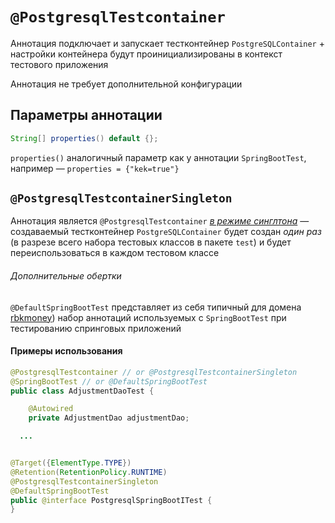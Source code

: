 # `@PostgresqlTestcontainer`

Аннотация подключает и запускает тестконтейнер `PostgreSQLContainer` + настройки
контейнера будут проинициализированы в контекст тестового приложения

Аннотация не требует дополнительной конфигурации

## Параметры аннотации

```java
String[] properties() default {};
```

`properties()` аналогичный параметр как у аннотации `SpringBootTest`, например — `properties = {"kek=true"}`

## `@PostgresqlTestcontainerSingleton`

Аннотация является `@PostgresqlTestcontainer` [*в режиме синглтона*](https://ru.wikipedia.org/wiki/Одиночка_(шаблон_проектирования)) — создаваемый тестконтейнер `PostgreSQLContainer` будет создан *один раз* (в разрезе всего набора тестовых классов в пакете `test`) и будет переиспользоваться в каждом тестовом классе

###### Дополнительные обертки

`@DefaultSpringBootTest` представляет из себя типичный для домена [rbkmoney](https://github.com/rbkmoney)) набор аннотаций используемых с `SpringBootTest` при тестированию спринговых приложений   

#### Примеры использования

```java
@PostgresqlTestcontainer // or @PostgresqlTestcontainerSingleton
@SpringBootTest // or @DefaultSpringBootTest
public class AdjustmentDaoTest {

    @Autowired
    private AdjustmentDao adjustmentDao;

  ...

```

```java

@Target({ElementType.TYPE})
@Retention(RetentionPolicy.RUNTIME)
@PostgresqlTestcontainerSingleton
@DefaultSpringBootTest
public @interface PostgresqlSpringBootITest {
}

```
